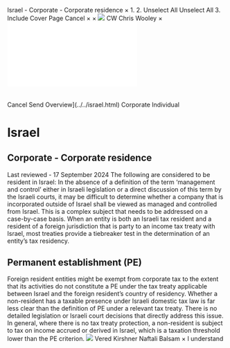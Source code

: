 Israel - Corporate - Corporate residence
×
1.
2.
Unselect All
Unselect All
3.
Include Cover Page
Cancel
×
×
![](../../-/media/world-wide-tax-summaries/attachments/global---chris-wooley.ashx%3Frev=ac5e5f3223b34096b1afc2a6009c7320&revision=ac5e5f32-23b3-4096-b1af-c2a6009c7320&hash=859B7ADC84DC2CBEC9760E9E6EE7DE6D0A8BFCDF)
CW
Chris Wooley
×
![](corporate-residence.html)
######
Cancel
Send
Overview](../../israel.html)
Corporate
Individual
# Israel
## Corporate - Corporate residence
Last reviewed - 17 September 2024
The following are considered to be resident in Israel:
In the absence of a definition of the term ‘management and control’ either in Israeli legislation or a direct discussion of this term by the Israeli courts, it may be difficult to determine whether a company that is incorporated outside of Israel shall be viewed as managed and controlled from Israel. This is a complex subject that needs to be addressed on a case-by-case basis. When an entity is both an Israeli tax resident and a resident of a foreign jurisdiction that is party to an income tax treaty with Israel, most treaties provide a tiebreaker test in the determination of an entity’s tax residency.
## Permanent establishment (PE)
Foreign resident entities might be exempt from corporate tax to the extent that its activities do not constitute a PE under the tax treaty applicable between Israel and the foreign resident’s country of residency.
Whether a non-resident has a taxable presence under Israeli domestic tax law is far less clear than the definition of PE under a relevant tax treaty. There is no detailed legislation or Israeli court decisions that directly address this issue. In general, where there is no tax treaty protection, a non-resident is subject to tax on income accrued or derived in Israel, which is a taxation threshold lower than the PE criterion.
![](../../-/media/world-wide-tax-summaries/attachments/israel---vered_kirshner.ashx%3Frev=2fde9ae84e5a47b8a190e22d9bce9b43&revision=2fde9ae8-4e5a-47b8-a190-e22d9bce9b43&hash=3131FA2D5181FE54770AE6EE88F0AA9E8EFC7F3D)
Vered Kirshner
Naftali Balsam
×
I understand